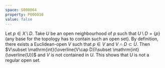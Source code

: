 ```yaml
---
space: S000064
property: P000010
value: false
---
```


Let $p\in X\setminus D$. Take $U$ be an open neighbourhood of $p$ such that $U\setminus D=\{p\}$ (any base for the topology has to contain such an open set).
By definition, there exists a Euclidean-open $V$ such that $p\in V$ and $V\cap D\subset U$.
Then $V\subset \mathrm{int}(\overline{V\cap D})\subset \mathrm{int}(\overline{U})$ and $V$ is not contained in $U$.
This shows that $U$ is not a regular open set.
